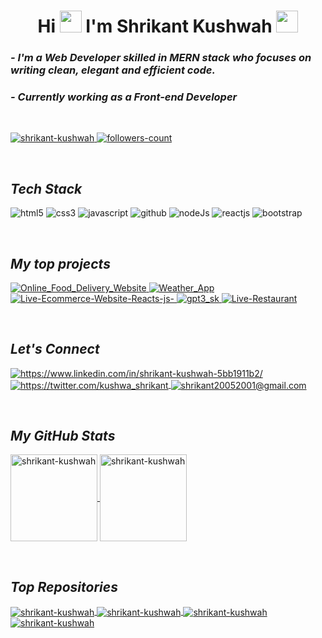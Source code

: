 <!----------------------------------- Heading Section ------------------------------------>
<h1 align="center">
    Hi
    <img src="c-fcKlyh" width="35">
    I'm Shrikant Kushwah
    <img src="https://camo.githubusercontent.com/d3359cb00ab0b5ed8f2e1fe3fceb4fbaf3b614340f8c0db99c17b9f50b351770/68747470733a2f2f656d6f6a69732e736c61636b6d6f6a69732e636f6d2f656d6f6a69732f696d616765732f313533313834393433302f343234362f626c6f622d73756e676c61737365732e6769663f31353331383439343330" width="35">
</h1>



<!----------------------------------- About Section ------------------------------------>

<h3>
    <i>- I'm a Web Developer skilled in MERN stack who focuses on writing clean, elegant and efficient code.</i>
</h3>

<h3>
    <i>- Currently working as a Front-end Developer</i>
</h3>
<br>



<!----------------------------------- Profile View Section ------------------------------------>

<p align="left">
    <a href="https://github.com/shrikant-kushwah">
        <img src="https://komarev.com/ghpvc/?username=shrikant-kushwah&label=Profile%20views&color=0e75b6&style=flat" alt="shrikant-kushwah" />
    </a>
    <a href="https://github.com/shrikant-kushwah?tab=followers">
        <img src="https://img.shields.io/github/followers/shrikant-kushwah?label=Followers&style=social" alt="followers-count">
    </a>
</p>
<br>



<!----------------------------------- Tech Stack Section ------------------------------------>

<h2><i>Tech Stack</i></h2>
<p>
    <img src="https://img.shields.io/badge/HTML5-E34F26?style=for-the-badge&logo=html5&logoColor=white" alt="html5" />
    <img src="https://img.shields.io/badge/CSS3-1572B6?style=for-the-badge&logo=css3&logoColor=white" alt="css3" />
    <img src="https://img.shields.io/badge/JavaScript-F7DF1E?style=for-the-badge&logo=javascript&logoColor=323330" alt="javascript" />
    <img src="https://img.shields.io/badge/GitHub-100000?style=for-the-badge&logo=github&logoColor=white" alt="github" />
    <img src="https://img.shields.io/badge/NodeJs-7741C?style=for-the-badge&logo=nodeJs&logoColor=white" alt="nodeJs" />
    <img src="https://img.shields.io/badge/React-20232A?style=for-the-badge&logo=react&logoColor=61DAFB" alt="reactjs" />
    <img src="https://img.shields.io/badge/Bootstrap-563D7C?style=for-the-badge&logo=bootstrap&logoColor=white" alt="bootstrap" />
</p>
<br>



<!----------------------------------- Project Section ------------------------------------>

<h2><i>My top projects</i></h2>
<p align="left">
    <a href="https://github.com/shrikant-kushwah/Online_Food_Delivery_Website" target="blank">
        <img src="https://img.shields.io/static/v1?style=for-the-badge&message=Food Zone&color=000000&logo=Food&logoColor=FFFFFF&label=" alt="Online_Food_Delivery_Website" />
    </a>
    <a href="https://github.com/shrikant-kushwah/Weather_App" target="blank">
        <img src="https://img.shields.io/static/v1?style=for-the-badge&message=Weather App&color=1a78f4&logo=weather&logoColor=FFFFFF&label=" alt="Weather_App" />
    </a>
    <a href="https://github.com/shrikant-kushwah/Live-Ecommerce-Website-Reacts-js-" target="blank">
        <img src="https://img.shields.io/static/v1?style=for-the-badge&message=Ecommerce Website&color=FFFF00&logo=Ecommerce&logoColor=FFFFFF&label=" alt="Live-Ecommerce-Website-Reacts-js-" />
    </a>
    <a href="https://github.com/shrikant-kushwah/gpt3_sk" target="blank">
        <img src="https://img.shields.io/static/v1?style=for-the-badge&message=GPT3_SK Website&color=042c54&logo=GPT3_SK&logoColor=FFFFFF&label=" alt="gpt3_sk" />
    </a>
    <a href="https://github.com/shrikant-kushwah/Live-Restaurant" target="blank">
        <img src="https://img.shields.io/static/v1?style=for-the-badge&message=Live-Restaurant Website&color=dcca87&logo=Live-Restaurant&logoColor=FFFFFF&label=" alt="Live-Restaurant" />
    </a>
    
</p>
<br>



<!----------------------------------- Social Media Links Section ------------------------------------>

<h2><i>Let's Connect</i></h2>
<p align="left">
    <a href="https://www.linkedin.com/in/shrikant-kushwah-5bb1911b2/">
        <img align="center" src="https://img.shields.io/badge/LinkedIn-0077B5?style=for-the-badge&logo=linkedin&logoColor=white" alt="https://www.linkedin.com/in/shrikant-kushwah-5bb1911b2/" />
    </a>
    <a href="https://twitter.com/kushwa_shrikant">
        <img align="center" src="https://img.shields.io/badge/Twitter-1DA1F2?style=for-the-badge&logo=twitter&logoColor=white" alt="https://twitter.com/kushwa_shrikant" />
    </a>
    <a title="shrikant20052001@gmail.com" href="mailto:shrikant20052001@gmail.com">
        <img align="center" src="https://img.shields.io/badge/Gmail-D14836?style=for-the-badge&logo=gmail&logoColor=white" alt="shrikant20052001@gmail.com" />
    </a>
    
</p>
<br>



<!----------------------------------- GitHub Stats Section ------------------------------------>

<h2><i>My GitHub Stats</i></h2>
<p>
    <a href="https://github.com/shrikant-kushwah">
   <img align="center" src="https://github-readme-stats.vercel.app/api?username=shrikant-kushwah&show_icons=true&include_all_commits=true&count_private=true&hide=issues,contribs&border_radius=0&locale=en&theme=dark" alt="shrikant-kushwah" height="139" />
    </a>
    <a href="https://github.com/shrikant-kushwah">
    <img align="center" src="https://github-readme-stats.vercel.app/api/top-langs/?username=shrikant-kushwah&layout=compact&exclude_repo=&hide=Shell&border_radius=0&theme=dark" alt="shrikant-kushwah" height="139" />
    </a>
    
</p>
<br>



<!----------------------------------- Top Repository Section ------------------------------------>

<h2><i>Top Repositories</i></h2>
<p>
    <a href="https://github.com/shrikant-kushwah/Live-Ecommerce-Website-Reacts-js-">
        <img align="center" src="https://github-readme-stats.vercel.app/api/pin/?username=shrikant-kushwah&repo=Live-Ecommerce-Website-Reacts-js-&locale=en&border_radius=0&theme=dark" alt="shrikant-kushwah"/>
    </a>
    <a href="https://github.com/shrikant-kushwah/gpt3_sk">
        <img align="center" src="https://github-readme-stats.vercel.app/api/pin/?username=shrikant-kushwah&repo=gpt3_sk&locale=en&border_radius=0&theme=dark" alt="shrikant-kushwah"/>
    </a>
    <a href="https://github.com/shrikant-kushwah/Weather_App">
        <img align="center" src="https://github-readme-stats.vercel.app/api/pin/?username=shrikant-kushwah&repo=Weather_App&locale=en&border_radius=0&theme=dark" alt="shrikant-kushwah"/>
    </a>
    <a href="https://github.com/shrikant-kushwah/Online_Food_Delivery_Website">
        <img align="center" src="https://github-readme-stats.vercel.app/api/pin/?username=shrikant-kushwah&repo=Online_Food_Delivery_Website&locale=en&border_radius=0&theme=dark" alt="shrikant-kushwah"/>
    </a>
</p>
